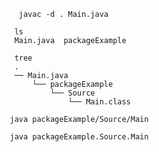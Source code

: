          javac -d . Main.java
            
        ls
        Main.java  packageExample
            
        tree
        .
        ── Main.java
            └── packageExample
                └── Source
                    └── Main.class
         
       java packageExample/Source/Main
       
       java packageExample.Source.Main
